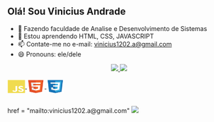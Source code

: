 ## Olá! Sou Vinicius Andrade


- 🔭 Fazendo faculdade de Analise e Desenvolvimento de Sistemas
- 🌱 Estou aprendendo HTML, CSS, JAVASCRIPT
- 📫 Contate-me no e-mail: vinicius1202.a@gmail.com
- 😄 Pronouns: ele/dele

<div align="center">
  <a href="https://github.com/vinipandrade">
  <img height="180em" src="https://github-readme-stats.vercel.app/api?username=vinipandrade&show_icons=true&theme=algolia&include_all_commits=true&count_private=true"/>
  <img height="180em" src="https://github-readme-stats.vercel.app/api/top-langs/?username=vinipandrade&layout=compact&langs_count=7&theme=algolia"/>
</div>
  
<div style="display: inline_block"><br>
  <img align="center" alt="Vini-Js" height="30" width="40" src="https://raw.githubusercontent.com/devicons/devicon/master/icons/javascript/javascript-plain.svg">
  <img align="center" alt="Vini-HTML" height="30" width="40" src="https://raw.githubusercontent.com/devicons/devicon/master/icons/html5/html5-original.svg">
  <img align="center" alt="Vini-CSS" height="30" width="40" src="https://raw.githubusercontent.com/devicons/devicon/master/icons/css3/css3-original.svg">
</div>
  
##
  
<div>
  <a> href = "mailto:vinicius1202.a@gmail.com" <img src="https://img.shields.io/badge/Gmail-D14836?style=for-the-badge&logo=gmail&logoColor=white"></a>
</div>

